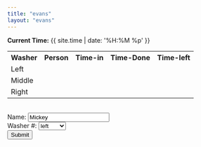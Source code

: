 ```yaml
---
title: "evans"
layout: "evans"
---
```

**Current Time:** {{ site.time | date: '%H:%M %p' }}


<script>

function bodyOnLoad(){
    var d = new Date ();
    var curTime = d.getTime();
    alert(curTime);
    var tl = document.getElementById("wash-left-time-left").innerHTML;
    alert((curTime - tl)/(1000 * 60));
}

// function submitForm(form){
    
//     var d1 = new Date (),
//         d2 = new Date ( d1 );
//     d2.setMinutes ( d1.getMinutes() + 60 );
//     var d1H = d1.getHours()<10?'0':'' + d1.getHours();
//     var d1M =  d1.getMinutes()<10?'0':'' + d1.getMinutes();
//     var d2H = d2.getHours()<10?'0':'' + d2.getHours();
//     var d2M =  d2.getMinutes()<10?'0':'' + d2.getMinutes();
//     var timeDone = d2H + ':' + d2M;
//     var timeLeft = (d2.getTime() - d1.getTime()) / (1000 * 60)
//     var name = form.name.value;
//     if (form.washer.value == 1) {
//         document.getElementById("wash-left-name").value = name;
//         document.getElementById("wash-left-time").value = d1H + ':' + d1M;
//         document.getElementById("wash-left-time-done").value = timeDone;
//         document.getElementById("wash-left-time-left").value = timeLeft;
//     }
//     else if (form.washer.value == 2) {
//         document.getElementById("wash-middle-name").innerHTML = name;
//         document.getElementById("wash-middle-time").innerHTML = d1H + ':' + d1M;
//         document.getElementById("wash-middle-time-done").innerHTML = timeDone;
//         document.getElementById("wash-middle-time-left").innerHTML = timeLeft;
//     }
//     else {
//         document.getElementById("wash-right-name").innerHTML = name;
//         document.getElementById("wash-right-time").innerHTML = d1H + ':' + d1M;
//         document.getElementById("wash-right-time-done").innerHTML = timeDone;
//         document.getElementById("wash-right-time-left").innerHTML = timeLeft;
//     }
// } 
</script>

<script>
$(document).ready(function(){
$("#submitForm").click(function() {
        alert("hi");
        //$("#wash-left-time-left").attr('value',50);
    });
});
    
</script>

<body onload="bodyOnLoad();">

<table>
  <tr>
    <th>Washer</th>
    <th>Person</th>
    <th>Time-in</th>
    <th>Time-Done</th>
    <th>Time-left</th>
  </tr>
  <tr>
    <td id="wash-left">Left </td>
    <td id="wash-left-name"> </td>
    <td id="wash-left-time"> </td>
    <td id="wash-left-time-done"> </td>
    <td id="wash-left-time-left"> </td>
  </tr>
  <tr>
    <td id="wash-middle">Middle</td>
    <td id="wash-middle-name"></td>
    <td id="wash-middle-time"></td>
    <td id="wash-middle-time-done"> </td>
    <td id="wash-middle-time-left"> </td>
  </tr>
  <tr>
    <td id="wash-right">Right</td>    
    <td id="wash-right-name"></td>
    <td id="wash-right-time"></td>
  </tr>
</table>

<br>
<form action="" name="add">
    Name: <input type="text" name="name" id="name" value="Mickey"><br>
    Washer #: <select id="washer">
                    <option value="1">left</option>
                    <option value="2">Middle</option>
                    <option value="3">Right</option>
                    </select>
    <br>
    <input type="button" value="Submit" id="submitForm"> <!-- onclick="submitForm(this.form)" -->
</form>
</body>